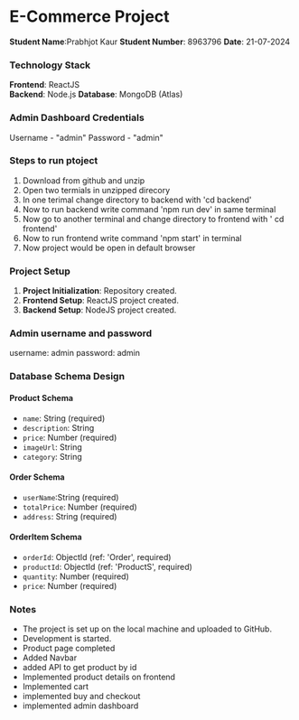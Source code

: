# E-Commerce Project

**Student Name**:Prabhjot Kaur
**Student Number**: 8963796
**Date**: 21-07-2024

### Technology Stack

**Frontend**: ReactJS  
**Backend**: Node.js 
**Database**: MongoDB (Atlas)

### Admin Dashboard Credentials 
Username - "admin"
Password - "admin"


### Steps to run ptoject
1. Download from github and unzip 
2. Open two termials in unzipped direcory 
3. In one terimal change directory to backend with 'cd backend'
4. Now to run backend write command 'npm run dev' in same terminal
5. Now go to another terminal and change directory to frontend with ' cd frontend'
6. Now to run frontend write command 'npm start' in terminal
7. Now project would be open in default browser

### Project Setup

1. **Project Initialization**: Repository created.
2. **Frontend Setup**: ReactJS project created.
3. **Backend Setup**: NodeJS project created.

### Admin username and password 
username: admin
password: admin

### Database Schema Design

#### Product Schema
- `name`: String (required)
- `description`: String
- `price`: Number (required)
- `imageUrl`: String
- `category`: String

#### Order Schema
- `userName`:String (required)
- `totalPrice`: Number (required)
- `address`: String (required)

#### OrderItem Schema
- `orderId`: ObjectId (ref: 'Order', required)
- `productId`: ObjectId (ref: 'ProductS', required)
- `quantity`: Number (required)
- `price`: Number (required)

### Notes

- The project is set up on the local machine and uploaded to GitHub.
- Development is started.
- Product page completed
- Added Navbar 
- added API to get product by id
- Implemented product details on frontend
- Implemented cart 
- implemented buy and checkout
- implemented admin dashboard
